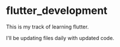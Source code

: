 # flutter_development
This is my track of learning flutter.


I'll be updating files daily with updated code.
